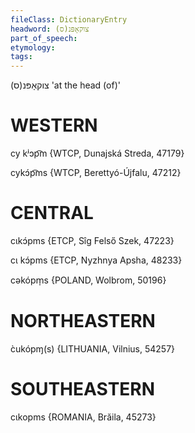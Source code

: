 ```yaml
---
fileClass: DictionaryEntry
headword: צוקאָפּנ(ס)
part_of_speech: 
etymology: 
tags: 
---
```

צוקאָפּנ(ס)
'at the head (of)'

WESTERN
========

cy kʲɔp͡m {WTCP, Dunajská Streda, 47179}

cykɔ́p͡ms {WTCP, Berettyó-Újfalu, 47212}

CENTRAL
========

cɩkɔ́pms {ETCP, Sîg Felső Szek, 47223}

cɩ kɔ́pms {ETCP, Nyzhnya Apsha, 48233}

cəkópm̩s {POLAND, Wolbrom, 50196}

NORTHEASTERN
==============

c̀ukópɱ(s) {LITHUANIA, Vilnius, 54257}

SOUTHEASTERN
==============

cɩkopms {ROMANIA, Brăila, 45273}

